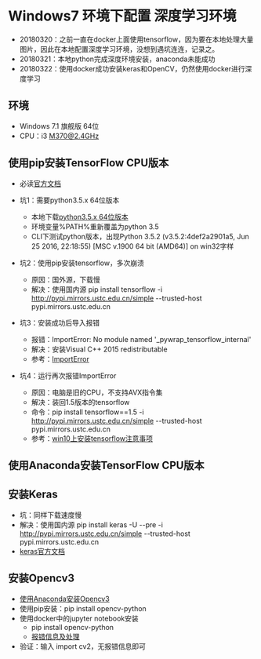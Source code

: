# Windows7 环境下配置 深度学习环境

- 20180320：之前一直在docker上面使用tensorflow，因为要在本地处理大量图片，因此在本地配置深度学习环境，没想到遇坑连连，记录之。
- 20180321：本地python完成深度环境安装，anaconda未能成功
- 20180322：使用docker成功安装keras和OpenCV，仍然使用docker进行深度学习

## 环境
- Windows 7.1 旗舰版 64位
- CPU：i3 M370@2.4GHz

## 使用pip安装TensorFlow CPU版本

- 必读[官方文档](https://www.tensorflow.org/install/install_windows#CommonInstallationProblems)

- 坑1：需要python3.5.x 64位版本
    + 本地下载[python3.5.x 64位版本](https://www.python.org/downloads/release/python-352/)
    + 环境变量%PATH%重新覆盖为python 3.5
    + CLI下测试python版本，出现Python 3.5.2 (v3.5.2:4def2a2901a5, Jun 25 2016, 22:18:55) [MSC v.1900 64 bit (AMD64)] on win32字样

- 坑2：使用pip安装tensorflow，多次崩溃
    + 原因：国外源，下载慢
    + 解决：使用国内源 pip install tensorflow -i http://pypi.mirrors.ustc.edu.cn/simple --trusted-host pypi.mirrors.ustc.edu.cn

- 坑3：安装成功后导入报错
    + 报错：ImportError: No module named '_pywrap_tensorflow_internal'
    + 解决：安装Visual C++ 2015 redistributable
    + 参考：[ImportError](https://www.youtube.com/watch?v=Zgw--A7tOk4)

- 坑4：运行再次报错ImportError
    + 原因：电脑是旧的CPU，不支持AVX指令集
    + 解决：装回1.5版本的tensorflow
    + 命令：pip install tensorflow==1.5 -i http://pypi.mirrors.ustc.edu.cn/simple --trusted-host pypi.mirrors.ustc.edu.cn
    + 参考：[win10上安装tensorflow注意事项](http://blog.csdn.net/bianjun1075/article/details/60478487)

## 使用Anaconda安装TensorFlow CPU版本



## 安装Keras

- 坑：同样下载速度慢
- 解决：使用国内源 pip install keras -U --pre -i http://pypi.mirrors.ustc.edu.cn/simple --trusted-host pypi.mirrors.ustc.edu.cn
- [keras官方文档](https://keras-cn.readthedocs.io/en/latest/for_beginners/keras_windows/)


## 安装Opencv3

- [使用Anaconda安装Opencv3](https://github.com/twtrubiks/FaceDetect/tree/master/How%20Easy%20Install%20OpenCV%20%20for%20Python%20use%20Anaconda)
- 使用pip安装：pip install opencv-python
- 使用docker中的jupyter notebook安装
    + pip install opencv-python
    + [报错信息及处理](http://blog.csdn.net/yuanlulu/article/details/79017116)
- 验证：输入 import cv2，无报错信息即可





